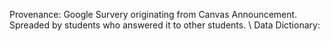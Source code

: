 Provenance: Google Survery originating from Canvas Announcement. Spreaded by students who answered it to other students. \\
Data Dictionary: 
